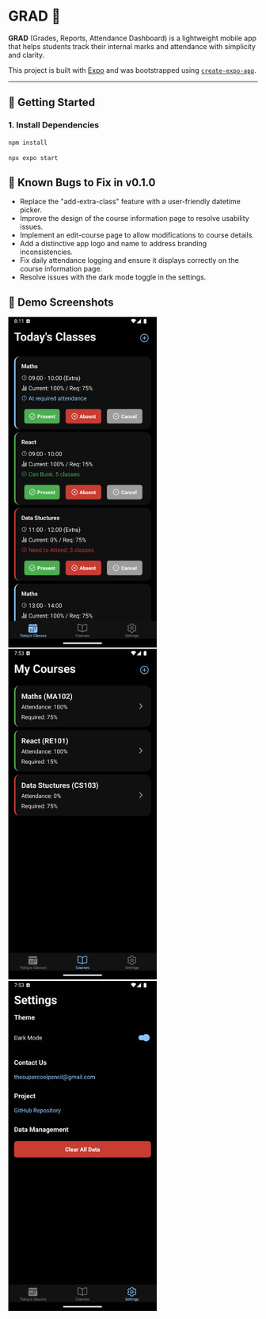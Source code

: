 # GRAD 👋
**GRAD** (Grades, Reports, Attendance Dashboard) is a lightweight mobile app that helps students track their internal marks and attendance with simplicity and clarity.

This project is built with [Expo](https://expo.dev) and was bootstrapped using [`create-expo-app`](https://www.npmjs.com/package/create-expo-app).

---

## 🚀 Getting Started

### 1. Install Dependencies

```bash
npm install
```

```bash
npx expo start
```

## 🐞 Known Bugs to Fix in v0.1.0

- Replace the "add-extra-class" feature with a user-friendly datetime picker.
- Improve the design of the course information page to resolve usability issues.
- Implement an edit-course page to allow modifications to course details.
- Add a distinctive app logo and name to address branding inconsistencies.
- Fix daily attendance logging and ensure it displays correctly on the course information page.
- Resolve issues with the dark mode toggle in the settings.

## 📸 Demo Screenshots
<img src="./demo-screens/demo01.png" width="300" alt="Demo Screenshot 1"/>
<img src="./demo-screens/demo02.png" width="300" alt="Demo Screenshot 2"/>
<img src="./demo-screens/demo03.png" width="300" alt="Demo Screenshot 3"/> 